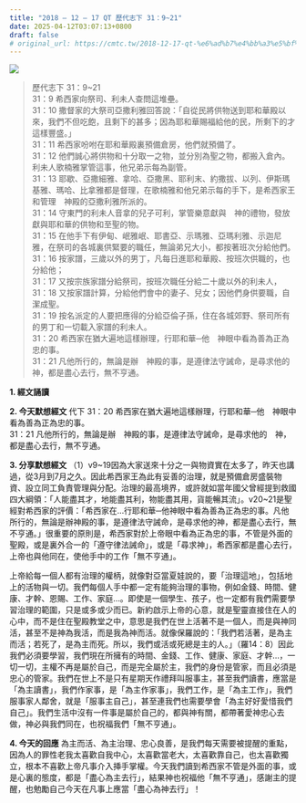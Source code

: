 ```yaml
---
title: "2018 – 12 – 17 QT 歷代志下 31：9~21"
date: 2025-04-12T03:07:13+0800
draft: false
# original_url: https://cmtc.tw/2018-12-17-qt-%e6%ad%b7%e4%bb%a3%e5%bf%97%e4%b8%8b-31%ef%bc%9a921
---
```


![](/images/qt.jpg)
> 歷代志下 31：9\~21  
> 31：9 希西家向祭司、利未人查問這堆壘。  
> 31：10 撒督家的大祭司亞撒利雅回答說：「自從民將供物送到耶和華殿以來，我們不但吃飽，且剩下的甚多；因為耶和華賜福給他的民，所剩下的才這樣豐盛。」  
> 31：11 希西家吩咐在耶和華殿裏預備倉房，他們就預備了。  
> 31：12 他們誠心將供物和十分取一之物，並分別為聖之物，都搬入倉內。利未人歌楠雅掌管這事，他兄弟示每為副管。  
> 31：13 耶歇、亞撒細雅、拿哈、亞撒黑、耶利末、約撒拔、以列、伊斯瑪基雅、瑪哈、比拿雅都是督理，在歌楠雅和他兄弟示每的手下，是希西家王和管理　神殿的亞撒利雅所派的。  
> 31：14 守東門的利未人音拿的兒子可利，掌管樂意獻與　神的禮物，發放獻與耶和華的供物和至聖的物。  
> 31：15 在他手下有伊甸、岷雅岷、耶書亞、示瑪雅、亞瑪利雅、示迦尼雅，在祭司的各城裏供緊要的職任，無論弟兄大小，都按著班次分給他們。  
> 31：16 按家譜，三歲以外的男丁，凡每日進耶和華殿、按班次供職的，也分給他；  
> 31：17 又按宗族家譜分給祭司，按班次職任分給二十歲以外的利未人，  
> 31：18 又按家譜計算，分給他們會中的妻子、兒女；因他們身供要職，自潔成聖。  
> 31：19 按名派定的人要把應得的分給亞倫子孫，住在各城郊野、祭司所有的男丁和一切載入家譜的利未人。  
> 31：20 希西家在猶大遍地這樣辦理，行耶和華─他　神眼中看為善為正為忠的事。  
> 31：21 凡他所行的，無論是辦　神殿的事，是遵律法守誡命，是尋求他的　神，都是盡心去行，無不亨通。

**1. 經文誦讀**

**2.  今天默想經文**
代下 31：20 希西家在猶大遍地這樣辦理，行耶和華─他　神眼中看為善為正為忠的事。  
31：21 凡他所行的，無論是辦　神殿的事，是遵律法守誡命，是尋求他的　神，都是盡心去行，無不亨通。

**3. 分享默想經文**
（1）v9\~19因為大家送來十分之一與物資實在太多了，昨天也講過，從3月到7月之久。因此希西家王為此有妥善的治理，就是預備倉房盛裝物資、設立同工負責管理與分配。治理的最高境界，或許就如當年國父曾經提到救國四大綱領：「人能盡其才，地能盡其利，物能盡其用，貨能暢其流」。v20\~21是聖經對希西家的評價：「希西家在…行耶和華─他神眼中看為善為正為忠的事。凡他所行的，無論是辦神殿的事，是遵律法守誡命，是尋求他的神，都是盡心去行，無不亨通。」很重要的原則是，希西家對於上帝眼中看為正為忠的事，不管是外面的聖殿，或是裏外合一的「遵守律法誡命」，或是「尋求神」，希西家都是盡心去行，上帝也與他同在，使他手中的工作「無不亨通」。

上帝給每一個人都有治理的權柄，就像對亞當夏娃說的，要「治理這地」，包括地上的活物與一切。我們每個人手中都一定有能夠治理的事物，例如金錢、時間、健康、才幹、恩賜、工作、家庭…。即使是一個學生、孩子，也一定都有我們需要學習治理的範圍，只是或多或少而已。新約啟示上帝的心意，就是聖靈直接住在人的心中，而不是住在聖殿教堂之中，意思是我們在世上活著不是一個人，而是與神同活，甚至不是神為我活，而是我為神而活。就像保羅說的：「我們若活著，是為主而活；若死了，是為主而死。所以，我們或活或死總是主的人。」（羅14：8）因此我們必須要學習，我們現在所擁有的時間、金錢、工作、健康、家庭、才幹…，一切一切，主權不再是屬於自己，而是完全屬於主，我們的身份是管家，而且必須是忠心的管家。我們在世上不是只有星期天作禮拜叫服事主，甚至我們讀書，應當是「為主讀書」，我們作家事，是「為主作家事」，我們工作，是「為主工作」，我們服事家人鄰舍，就是「服事主自己」，甚至連我們也需要學會「為主好好愛惜我們自己」。我們生活中沒有一件事是屬於自己的，都與神有關，都帶著愛神忠心去做，神必與我們同在，也祝福我們「無不亨通」。

**4. 今天的回應**
為主而活、為主治理、忠心良善，是我們每天需要被提醒的重點，因為人的罪性老我太喜歡自我中心，太喜歡當老大，太喜歡靠自己，也太喜歡獨立，根本不喜歡上帝凡事介入挿手掌權。今天我們讀到希西家不管是外面的事，或是心裏的態度，都是「盡心為主去行」，結果神也祝福他「無不亨通」，感謝主的提醒，也勉勵自己今天在凡事上應當「盡心為神去行」！
